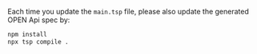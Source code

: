Each time you update the `main.tsp` file, please also update the generated OPEN Api spec by:
```bash
npm install
npx tsp compile .
```